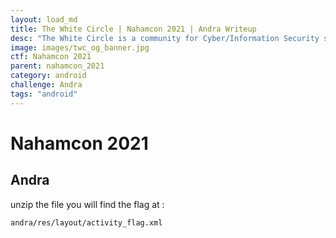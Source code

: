 ```yaml
---
layout: load_md
title: The White Circle | Nahamcon 2021 | Andra Writeup
desc: "The White Circle is a community for Cyber/Information Security students, enthusiasts and professionals. You can discuss anything related to Security, share your knowledge with others, get help when you need it and proceed further in your journey with amazing people from all over the world."
image: images/twc_og_banner.jpg
ctf: Nahamcon 2021
parent: nahamcon_2021
category: android
challenge: Andra
tags: "android"
---
```


<h1 class="heading card-title white-text">Nahamcon 2021</h1>

## Andra

unzip the file you will find the flag at :

```
andra/res/layout/activity_flag.xml
```

